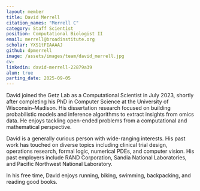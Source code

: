 ```yaml
---
layout: member
title: David Merrell
citation_names: "Merrell C" 
category: Staff Scientist
position: Computational Biologist II
email: merrell@broadinstitute.org
scholar: YXS1tFIAAAAJ
github: dpmerrell
image: /assets/images/team/david_merrell.jpg
cv:
linkedin: david-merrell-22879a39
alum: true
parting_date: 2025-09-05
---
```


David joined the Getz Lab as a Computational Scientist in July 2023, shortly after completing his PhD in Computer Science at the University of Wisconsin–Madison. His dissertation research focused on building probabilistic models and inference algorithms to extract insights from omics data. He enjoys tackling open-ended problems from a computational and mathematical perspective. 

David is a generally curious person with wide-ranging interests. His past work has touched on diverse topics including clinical trial design, operations research, formal logic, numerical PDEs, and computer vision. His past employers include RAND Corporation, Sandia National Laboratories, and Pacific Northwest National Laboratory.

In his free time, David enjoys running, biking, swimming, backpacking, and reading good books.
